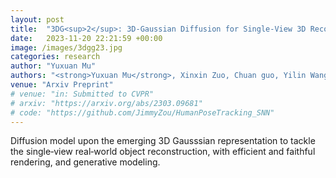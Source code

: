 ```yaml
---
layout: post
title:  "3DG<sup>2</sup>: 3D‐Gaussian Diffusion for Single‐View 3D Reconstruction"
date:   2023-11-20 22:21:59 +00:00
image: /images/3dgg23.jpg
categories: research
author: "Yuxuan Mu"
authors: "<strong>Yuxuan Mu</strong>, Xinxin Zuo, Chuan guo, Yilin Wang, Juwei Lu, Xiaofei Wu, Songcen Xu, Peng Dai, Youliang Yan, Li cheng"
venue: "Arxiv Preprint"
# venue: "in: Submitted to CVPR"
# arxiv: "https://arxiv.org/abs/2303.09681"
# code: "https://github.com/JimmyZou/HumanPoseTracking_SNN"
---
```

Diffusion model upon the emerging 3D Gausssian representation to tackle the single‐view real‐world object reconstruction, with efficient and faithful rendering, and generative modeling.